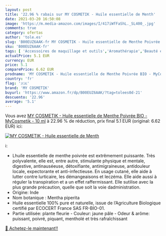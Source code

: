 ```yaml
---
layout: post
title: '22.96 % rabais sur MY COSMETIK - Huile essentielle de Menth'
date: 2021-03-20 16:50:08
image: 'https://m.media-amazon.com/images/I/417iWfFaShL._SL400_.jpg'
comments: true
category: ofertas
author: 'tole.es'
slug: 'B00EUZ6AAK-fr MY COSMETIK - Huile essentielle de Menthe Poivrée BIO -...'
sku: 'B00EUZ6AAK-fr'
tags: [ 'Accessoires de maquillage et outils','Aromathérapie','Beauté et Parfum','Bien-être','Huiles essentielles pour aromathérapie','Hygiène et Santé','Outils et accessoires','Santé et premiers soins','my cosmetik', ]
actualPrice: 5.1 EUR
currency: EUR
price: 5.1
comparePrice: 6.62 EUR
prodname: 'MY COSMETIK - Huile essentielle de Menthe Poivrée BIO - MyCosmetik - 10 ml'
country: 'fr'
flag: '🇫🇷'
brand: 'MY COSMETIK'
buyurl: 'https://www.amazon.fr/dp/B00EUZ6AAK/?tag=tolees0d-21'
descuento: '22.96'
average: '5.1'
---
```


Vous avez [MY COSMETIK - Huile essentielle de Menthe Poivrée BIO - MyCosmetik - 10 ml](https://www.amazon.fr/dp/B00EUZ6AAK/?tag=tolees0d-21)  à  22.96 % de réduction, prix final  5.1 EUR (original: 6.62 EUR) ici:

[![MY COSMETIK - Huile essentielle de Menth](https://m.media-amazon.com/images/I/417iWfFaShL._SL400_.jpg)](https://www.amazon.fr/dp/B00EUZ6AAK/?tag=tolees0d-21)

ℹ️:

- Lhuile essentielle de menthe poivrée est extrêmement puissante. Très polyvalente, elle est, entre autre, stimulante physique et mentale, digestive, antinauséeuse, détoxifiante, antimigraineuse, antidouleur locale, expectorante et anti-infectieuse. En usage cutané, elle aide à lutter contre lurticaire, les démangeaisons et leczéma. Elle aide aussi à réguler la transpiration et a un effet raffermissant. Elle sutilise avec la plus grande précaution, quelle que soit la voie dadministration.
- Origine: Inde
- Nom botanique : Mentha piperita
- Huile essentielle 100% pure et naturelle, issue de l’Agriculture Biologique certifié par ECOCERT France SAS FR-BIO-01.
- Partie utilisée: plante fleurie - Couleur: jaune pâle - Odeur & arôme: puissant, poivré, piquant, mentholé et très rafraîchissant

[🛒 Achetez-le maintenant!!](https://www.amazon.fr/dp/B00EUZ6AAK/?tag=tolees0d-21)
